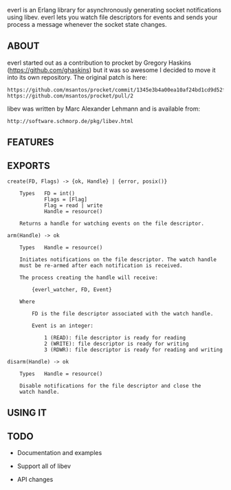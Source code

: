 everl is an Erlang library for asynchronously generating socket
notifications using libev. everl lets you watch file descriptors for
events and sends your process a message whenever the socket state changes.


## ABOUT

everl started out as a contribution to procket by Gregory Haskins
(https://github.com/ghaskins) but it was so awesome I decided to move
it into its own repository. The original patch is here:

    https://github.com/msantos/procket/commit/1345e3b4a00ea10af24bd1cd9d52fa1b28de1b2a
    https://github.com/msantos/procket/pull/2

libev was written by Marc Alexander Lehmann and is available from:

    http://software.schmorp.de/pkg/libev.html


## FEATURES


## EXPORTS

    create(FD, Flags) -> {ok, Handle} | {error, posix()}
    
        Types   FD = int()
                Flags = [Flag]
                Flag = read | write
                Handle = resource()

        Returns a handle for watching events on the file descriptor.

    arm(Handle) -> ok

        Types   Handle = resource()

        Initiates notifications on the file descriptor. The watch handle
        must be re-armed after each notification is received.

        The process creating the handle will receive:

            {everl_watcher, FD, Event}

        Where

            FD is the file descriptor associated with the watch handle.

            Event is an integer:

                1 (READ): file descriptor is ready for reading
                2 (WRITE): file descriptor is ready for writing
                3 (RDWR): file descriptor is ready for reading and writing

    disarm(Handle) -> ok

        Types   Handle = resource()

        Disable notifications for the file descriptor and close the
        watch handle.


## USING IT


## TODO

* Documentation and examples

* Support all of libev 

* API changes
